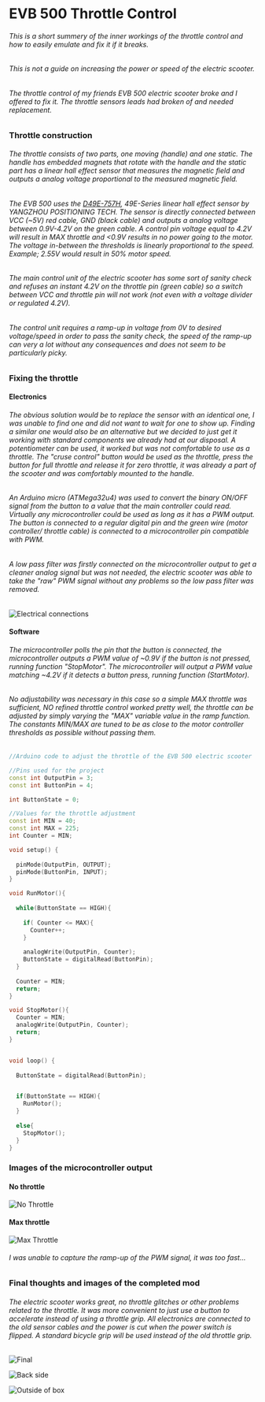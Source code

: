 # EVB 500 Throttle Control
###### This is a short summery of the inner workings of the throttle control and how to easily emulate and fix it if it breaks. 

###### This is not a guide on increasing the power or speed of the electric scooter. 



###### The throttle control of my friends EVB 500 electric scooter broke and I offered to fix it. The throttle sensors leads had broken of and needed replacement. 



### Throttle construction

###### The throttle consists of two parts, one moving (handle) and one static.  The handle has embedded magnets that rotate with the handle and the  static part has a linear hall effect sensor that measures the magnetic field and outputs a analog voltage proportional to the measured magnetic field. 

###### The EVB 500 uses the [D49E-757H](https://github.com/JoeyStrandnes/EVB_500-Throttle/blob/master/Datasheets/K1139513440.pdf), 49E-Series linear hall effect sensor by YANGZHOU POSITIONING TECH. The sensor is directly connected between VCC (~5V) red cable, GND (black cable) and outputs a analog voltage between 0.9V-4.2V on the green cable.  A control pin voltage equal to 4.2V will result in MAX throttle and <0.9V results in no power going to the motor. The voltage in-between the thresholds is linearly proportional to the speed. Example;  2.55V would result in 50% motor speed.

###### The main control unit of the electric scooter has some sort of sanity check and refuses an instant 4.2V on the throttle pin (green cable) so a switch between VCC and throttle pin will not work (not even with a voltage divider or regulated 4.2V). 

###### The control unit requires a ramp-up in voltage from 0V to desired voltage/speed in order to pass the sanity check, the speed of the ramp-up can very a lot without any consequences and does not seem to be particularly picky. 



### Fixing the throttle

#### Electronics

###### The obvious solution would be to replace the sensor with an identical one, I was unable to find one and did not want to wait for one to show up. Finding a similar one would also be an alternative but we decided to just get it working with standard components we already had at our disposal. A potentiometer can be used, it worked but was not comfortable to use as a throttle. The "cruse control" button would be used as the  throttle, press the button for full throttle and release it for zero throttle, it was already a part of the scooter and was comfortably mounted to the handle. 

###### An Arduino micro (ATMega32u4) was used to convert the binary ON/OFF signal from the button to a value that the main controller could read. Virtually any microcontroller could be used as long as it has a PWM output. The button is connected to a regular digital pin and the green wire (motor controller/ throttle cable) is connected to a microcontroller pin compatible with PWM. 

###### A low pass filter was firstly connected on the microcontroller output to get a cleaner analog signal but was not needed, the electric scooter was able to take the "raw" PWM signal without any problems so the low pass filter was removed.

![Electrical connections](https://i.imgur.com/B2swCKA.png)



#### Software

###### The microcontroller polls the pin that the button is connected, the microcontroller outputs a PWM value of ~0.9V  if the button is not pressed, running function "StopMotor". The microcontroller will output a PWM value matching ~4.2V if it detects a button press, running function (StartMotor).

###### No adjustability was necessary in this case so a simple MAX throttle was sufficient, NO refined throttle control worked pretty well, the throttle can be adjusted by simply varying the "MAX" variable value in the ramp function. The constants MIN/MAX are tuned to be as close to the motor controller thresholds as possible without passing them.

```c++
//Arduino code to adjust the throttle of the EVB 500 electric scooter

//Pins used for the project
const int OutputPin = 3;
const int ButtonPin = 4;

int ButtonState = 0;

//Values for the throttle adjustment
const int MIN = 40; 
const int MAX = 225;
int Counter = MIN;  

void setup() {
    
  pinMode(OutputPin, OUTPUT);
  pinMode(ButtonPin, INPUT);
}

void RunMotor(){
  
  while(ButtonState == HIGH){
    
    if( Counter <= MAX){
      Counter++;
    }
    
    analogWrite(OutputPin, Counter);
    ButtonState = digitalRead(ButtonPin);
  }
  
  Counter = MIN;
  return;
}

void StopMotor(){
  Counter = MIN;
  analogWrite(OutputPin, Counter);
  return;
}


void loop() {
  
  ButtonState = digitalRead(ButtonPin);


  if(ButtonState == HIGH){
    RunMotor();
  }
  
  else{
    StopMotor();
  }
}
```



### Images of the microcontroller output

#### No throttle

![No Throttle](https://i.imgur.com/nKJ84WR.png)

#### Max throttle

![Max Throttle](https://i.imgur.com/oMCIa8J.png)



###### I was unable to capture the ramp-up of the PWM signal, it was too fast... 



### Final thoughts and images of the completed mod

###### The electric scooter works great, no throttle glitches or other problems related to the throttle. It was more convenient to just use a button to accelerate instead of using a throttle grip. All electronics are connected to the old sensor cables and the power is cut when the power switch is flipped. A standard bicycle grip will be used instead of the old throttle grip.

![Final](https://i.imgur.com/koUKxbN.jpg)

![Back side](https://i.imgur.com/Vljg8pD.jpg)

![Outside of box](https://i.imgur.com/7wDQaM5.jpg)